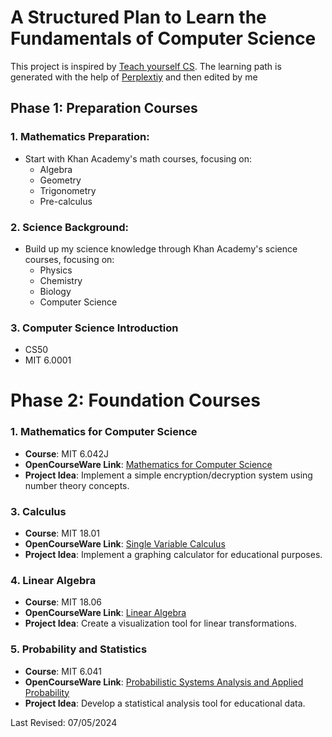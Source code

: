 # A Structured Plan to Learn the Fundamentals of Computer Science

This project is inspired by [Teach yourself CS](https://teachyourselfcs.com/). The learning path is generated with the help of [Perplextiy](https://www.perplexity.ai/) and then edited by me

## Phase 1: Preparation Courses

### 1. Mathematics Preparation:

- Start with Khan Academy's math courses, focusing on:
  - Algebra
  - Geometry
  - Trigonometry
  - Pre-calculus

### 2. Science Background:

- Build up my science knowledge through Khan Academy's science courses, focusing on:
  - Physics
  - Chemistry
  - Biology
  - Computer Science

### 3. Computer Science Introduction

- CS50
- MIT 6.0001

# Phase 2: Foundation Courses

### 1. Mathematics for Computer Science

- **Course**: MIT 6.042J
- **OpenCourseWare Link**: [Mathematics for Computer Science](https://ocw.mit.edu/courses/6-042j-mathematics-for-computer-science-fall-2010/)
- **Project Idea**: Implement a simple encryption/decryption system using number theory concepts.

### 3. Calculus

- **Course**: MIT 18.01
- **OpenCourseWare Link**: [Single Variable Calculus](https://ocw.mit.edu/courses/18-01sc-single-variable-calculus-fall-2010/)
- **Project Idea**: Implement a graphing calculator for educational purposes.

### 4. Linear Algebra

- **Course**: MIT 18.06
- **OpenCourseWare Link**: [Linear Algebra](https://ocw.mit.edu/courses/18-06sc-linear-algebra-fall-2011/)
- **Project Idea**: Create a visualization tool for linear transformations.

### 5. Probability and Statistics

- **Course**: MIT 6.041
- **OpenCourseWare Link**: [Probabilistic Systems Analysis and Applied Probability](https://ocw.mit.edu/courses/6-041sc-probabilistic-systems-analysis-and-applied-probability-fall-2013/)
- **Project Idea**: Develop a statistical analysis tool for educational data.

Last Revised: 07/05/2024
